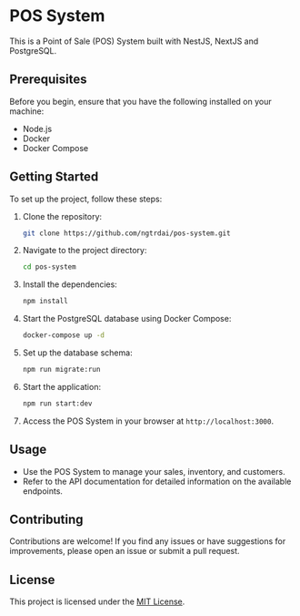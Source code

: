 # POS System

This is a Point of Sale (POS) System built with NestJS, NextJS and PostgreSQL.

## Prerequisites

Before you begin, ensure that you have the following installed on your machine:

- Node.js
- Docker
- Docker Compose

## Getting Started

To set up the project, follow these steps:

1. Clone the repository:

   ```bash
   git clone https://github.com/ngtrdai/pos-system.git
   ```

2. Navigate to the project directory:

   ```bash
   cd pos-system
   ```

3. Install the dependencies:

   ```bash
   npm install
   ```

4. Start the PostgreSQL database using Docker Compose:

   ```bash
   docker-compose up -d
   ```

5. Set up the database schema:

   ```bash
   npm run migrate:run
   ```

6. Start the application:

   ```bash
   npm run start:dev
   ```

7. Access the POS System in your browser at `http://localhost:3000`.

## Usage

- Use the POS System to manage your sales, inventory, and customers.
- Refer to the API documentation for detailed information on the available endpoints.

## Contributing

Contributions are welcome! If you find any issues or have suggestions for improvements, please open an issue or submit a pull request.

## License

This project is licensed under the [MIT License](LICENSE).
